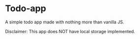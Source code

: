 # Todo-app
A simple todo app made with nothing more than vanilla JS.

Disclaimer: This app does NOT have local storage implemented.
